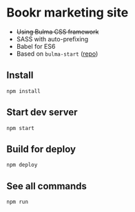 # Bookr marketing site

- ~~Using Bulma CSS framework~~
- SASS with auto-prefixing
- Babel for ES6
- Based on `bulma-start` ([repo](https://github.com/jgthms/bulma-start))

## Install

`npm install`

## Start dev server

`npm start`

## Build for deploy

`npm deploy`

## See all commands

`npm run`
